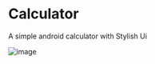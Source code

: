 # Calculator
A simple android calculator with Stylish Ui


![image](https://user-images.githubusercontent.com/55190831/82833222-55902280-9eb5-11ea-8d90-fcd2261c0b4e.png)


